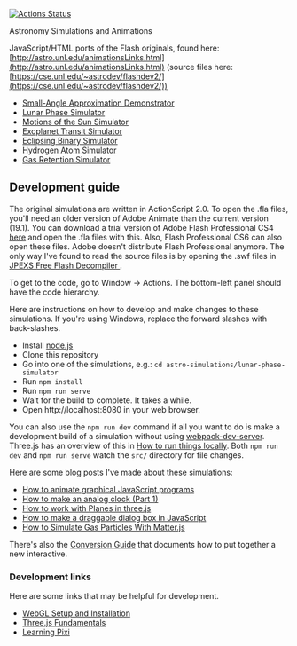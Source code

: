 [![Actions Status](https://github.com/ccnmtl/astro-simulations/workflows/build-and-test/badge.svg)](https://github.com/ccnmtl/astro-simulations/actions)

Astronomy Simulations and Animations

JavaScript/HTML ports of the Flash originals, found here: [http://astro.unl.edu/animationsLinks.html](http://astro.unl.edu/animationsLinks.html) (source files here: [https://cse.unl.edu/~astrodev/flashdev2/](https://cse.unl.edu/~astrodev/flashdev2/))

* [Small-Angle Approximation Demonstrator](https://ccnmtl.github.io/astro-simulations/small-angle-demo/)
* [Lunar Phase Simulator](https://ccnmtl.github.io/astro-simulations/lunar-phase-simulator/)
* [Motions of the Sun Simulator](https://ccnmtl.github.io/astro-simulations/sun-motion-simulator/)
* [Exoplanet Transit Simulator](https://ccnmtl.github.io/astro-simulations/exoplanet-transit-simulator/)
* [Eclipsing Binary Simulator](https://ccnmtl.github.io/astro-simulations/eclipsing-binary-simulator/)
* [Hydrogen Atom Simulator](https://ccnmtl.github.io/astro-simulations/hydrogen-atom-simulator/)
* [Gas Retention Simulator](https://ccnmtl.github.io/astro-simulations/gas-retention-simulator/)

## Development guide

The original simulations are written in ActionScript 2.0. To open the .fla files, you'll need an older version of Adobe Animate than the current version (19.1). You can download a trial version of Adobe Flash Professional CS4 [here](https://helpx.adobe.com/creative-suite/kb/cs4-product-downloads.html)
and open the .fla files with this. Also, Flash Professional CS6 can also open these files. Adobe doesn't distribute Flash Professional anymore. The only way I've found to read the source files is by opening the .swf files in [JPEXS Free Flash Decompiler
](https://github.com/jindrapetrik/jpexs-decompiler).

To get to the code, go to Window -> Actions. The bottom-left panel
should have the code hierarchy. 

Here are instructions on how to develop and make changes to these simulations. If you're using Windows, replace the forward slashes with back-slashes.

* Install [node.js](https://nodejs.org/en/)
* Clone this repository
* Go into one of the simulations, e.g.: `cd astro-simulations/lunar-phase-simulator`
* Run `npm install`
* Run `npm run serve`
* Wait for the build to complete. It takes a while.
* Open http://localhost:8080 in your web browser.

You can also use the `npm run dev` command if all you want to do is
make a development build of a simulation without using
[webpack-dev-server](https://github.com/webpack/webpack-dev-server). Three.js
has an overview of this in [How to run things locally](https://threejs.org/docs/#manual/en/introduction/How-to-run-things-locally).
Both `npm run dev` and `npm run serve` watch the `src/` directory for file
changes.

Here are some blog posts I've made about these simulations:
* [How to animate graphical JavaScript programs](https://compiled.ctl.columbia.edu/articles/how-to-animate-graphical-javascript-programs/)
* [How to make an analog clock (Part 1)](https://www.columbia.edu/~njn2118/journal/2018/9/27.html)
* [How to work with Planes in three.js](https://compiled.ctl.columbia.edu/articles/planes-in-threejs/)
* [How to make a draggable dialog box in JavaScript](https://www.columbia.edu/~njn2118/journal/2019/4/26.html)
* [How to Simulate Gas Particles With Matter.js](https://compiled.ctl.columbia.edu/articles/how-to-simulate-gas-particles-with-matterjs/)

There's also the [Conversion Guide](https://ccnmtl.github.io/astro-simulations/docs/conversion-guide.html)
 that documents how to put together a new interactive.

### Development links
Here are some links that may be helpful for development.
* [WebGL Setup and Installation](https://webglfundamentals.org/webgl/lessons/webgl-setup-and-installation.html)
* [Three.js Fundamentals](https://threejsfundamentals.org/)
* [Learning Pixi](https://github.com/kittykatattack/learningPixi)
